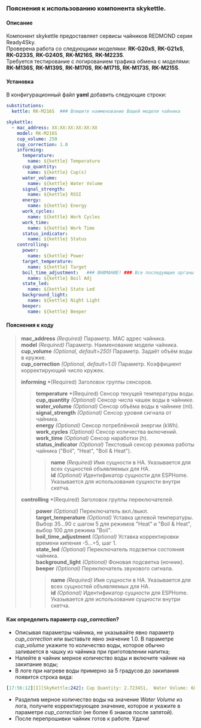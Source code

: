 ### Пояснения к использованию компонента skykettle.
#### Описание
Компонент skykettle предоставляет сервисы чайников REDMOND серии Ready4Sky.  
Проверена работа со следующими моделями: **RK-G20xS**, **RK-G21xS**, **RK-G233S**, **RK-G240S**, **RK-M216S**, **RK-M223S**.  
Требуется тестирование с логированием трафика обмена с моделями: **RK-M136S**, **RK-M139S**, **RK-M170S**, **RK-M171S, RK-M173S**, **RK-M215S**.
#### Установка
В конфигурационный файл **yaml** добавить следующие строки:
```yml
substitutions:
  kettle: RK-M216S  ### Впишите наименование Вашей модели чайника

skykettle:
  - mac_address: XX:XX:XX:XX:XX:XX  
    model: RK-M216S  
    cup_volume: 250
    cup_correction: 1.0
    informing:
      temperature:
        name: ${kettle} Temperature
      cup_quantity:
        name: ${kettle} Cup(s)
      water_volume:
        name: ${kettle} Water Volume
      signal_strength:
        name: ${kettle} RSSI
      energy:
        name: ${kettle} Energy
      work_cycles:
        name: ${kettle} Work Cycles
      work_time:
        name: ${kettle} Work Time
      status_indicator:
        name: ${kettle} Status
    controlling:
      power:
        name: ${kettle} Power
      target_temperature:
        name: ${kettle} Target
      boil_time_adjustment:   ### ВНИМАНИЕ! ### Все последующие органы управления не работают с моделями RK-M17xS.
        name: ${kettle} Boil Adj
      state_led:
        name: ${kettle} State Led
      background_light:
        name: ${kettle} Night Light
      beeper:
        name: ${kettle} Beeper
```
#### Пояснения к коду	
>**mac_address** *(Required)* Параметр. MAC адрес чайника.  
>**model** *(Required)* Параметр. Наименование модели чайника.  
>**cup_volume** *(Optional, default=250)* Параметр. Задаёт объём воды в кружке.  
>**cup_correction** *(Optional, default=1.0)* Параметр. Коэффициент корректирующий число кружек.  
>  
>**informing** *(Required) Заголовок группы сенсоров.  
>>**temperature** *(Required) Сенсор текущей температуры воды.  
>>**cup_quantity** *(Optional)* Сенсор числа чашек воды в чайнике.  
>>**water_volume** *(Optional)* Сенсор объёма воды в чайнике (ml).  
>>**signal_strength** *(Optional)* Сенсор уровня сигнала от чайника.  
>>**energy** *(Optional)* Сенсор потреблённой энергии (kWh).  
>>**work_cycles** *(Optional)* Сенсор количества включений.  
>>**work_time** *(Optional)* Сенсор наработки (h).  
>>**status_indicator** *(Optional)* Текстовый сенсор режима работы чайника ("Boil", "Heat", "Boil & Heat").  
>>>**name** *(Required)* Имя сущности в HA. Указывается для всех сущностей объявляемых для HA.  
>>>**id** *(Optional)* Идентификатор сущности для ESPHome. Указывается для использования сущности внутри скетча.  
>  
>**controlling** *(Required) Заголовок группы переключателей.  
>>**power** *(Optional)* Переключатель вкл./выкл.   
>>**target_temperature** *(Optional)* Уставка целевой температуры. Выбор 35...90 с шагом 5 для режимов "Heat" и "Boil & Heat", выбор 100 для режима "Boil".  
>>**boil_time_adjustment** *(Optional)* Уставка корректировки времени кипения -5...+5, шаг 1.  
>>**state_led** *(Optional)* Переключатель подсветки состояния чайника.  
>>**background_light** *(Optional)* Фоновая подсветка (ночник).  
>>**beeper** *(Optional)* Переключатель звукового сигнала.  
>>>**name** *(Required)* Имя сущности в HA. Указывается для всех сущностей объявляемых для HA.  
>>>**id** *(Optional)* Идентификатор сущности для ESPHome. Указывается для использования сущности внутри скетча.  

#### Как определить параметр  *cup_correction*? 
- Описывая параметры чайника, не указывайте явно параметр *cup_correction* или выставьте явно значение 1.0. В параметре *cup_volume* укажите то количество воды, которое обычно заливается в чашку из чайника при приготовлении напитка;  
- Налейте в чайник мерное количество воды и включите чайник на закипание воды;  
- В логе при нагреве воды примерно за 5 градусов до закипания появится строка вида:  
```yml
[17:56:12][I][SkyKettle:242]: Cup Quantity: 2.723451,  Water Volume: 681
```
- Разделив мерное количество воды на значение *Water Volume* из лога, получите корректирующее значение, которое и укажите в параметре *cup_correction* (не более 6 знаков после запятой).  
- После перепрошивки чайник готов к работе. Удачи!  